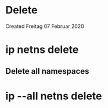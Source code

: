 # Delete
Created Freitag 07 Februar 2020

# ip netns delete <namespace name>

Delete all namespaces
---------------------
# ip --all netns delete

